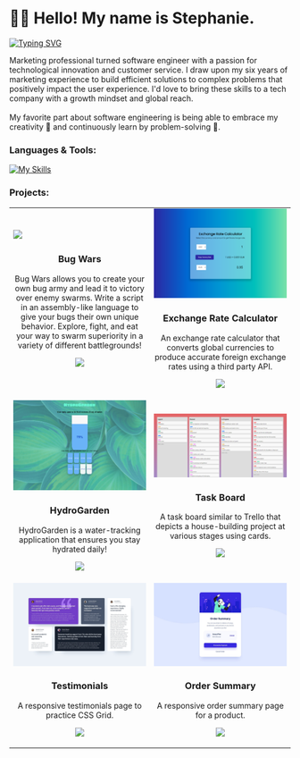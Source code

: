 # 👋🏼 Hello! My name is Stephanie.

[![Typing SVG](https://readme-typing-svg.demolab.com?font=Fira+Code&duration=4000&pause=100&color=7229F7&vCenter=true&width=600&lines=Software+Engineer+%E2%9A%99%EF%B8%8F;Yogi+%F0%9F%A7%98%F0%9F%8F%BB%E2%80%8D%E2%99%80%EF%B8%8F;Bookworm+%F0%9F%93%96;Art-History+Enthusiast+%F0%9F%96%BC%EF%B8%8F;Celtics+Fan+%F0%9F%8F%80;Dog+Mom+%F0%9F%90%BE;Coffee+Lover+%E2%98%95)](https://git.io/typing-svg)

Marketing professional turned software engineer with a passion for technological innovation and customer service. I draw upon my six years of marketing experience to build efficient solutions to complex problems that positively impact the user experience. I'd love to bring these skills to a tech company with a growth mindset and global reach.
<br><br>
My favorite part about software engineering is being able to embrace my creativity 🎨 and continuously learn by problem-solving 🧠.



### Languages & Tools:
[![My Skills](https://skillicons.dev/icons?i=java,js,typescript,postgresql,html,css,vue,spring,git,gitlab,postman,figma,visualstudio)](https://skillicons.dev)

### Projects:
<table width="100%">
  <tbody>
    <tr width="100%">
      <td width="50%" v-align="top">
        <a href="https://github.com/yuneKim/bug-wars-client"><img src="https://github.com/stephnicoledev/stephnicoledev/assets/26665747/e043e105-a74b-46ec-b8d6-f088245e142b" width="600px"/></a>
        <h3 dir="auto" align="center">Bug Wars</h3>
        <p align="center">Bug Wars allows you to create your own bug army and lead it to victory over enemy swarms. Write a script in an assembly-like language to give your bugs their own unique behavior. Explore, fight, and eat your way to swarm superiority in a variety of different battlegrounds!</p>
        <p align="center"><a href="https://github.com/yuneKim/bug-wars-client"><img src="https://img.shields.io/badge/CODE-644694?style=for-the-badge&amp;logo=github" style="max-width: 100%;"></a>
      </td>
      <td width="50%" v-align="top">
        <a href="https://github.com/stephnicoledev/exchange-rate-calc"><img src="https://github.com/stephnicoledev/exchange-rate-calc/raw/main/demo.png"/></a>
        <h3 dir="auto" align="center">Exchange Rate Calculator</h3>
        <p align="center">An exchange rate calculator that converts global currencies to produce accurate foreign exchange rates using a third party API.</p>
        <p align="center"><a href="https://github.com/stephnicoledev/exchange-rate-calc"><img src="https://img.shields.io/badge/CODE-644694?style=for-the-badge&amp;logo=github" style="max-width: 100%;"></a>
      </td>
    </tr>
    <tr width="100%">
      <td width="50%" v-align="top">
        <a href="https://github.com/stephnicoledev/hydro-garden"><img src="https://github.com/stephnicoledev/hydro-garden/raw/master/demo.png"/></a>
        <h3 dir="auto" align="center">HydroGarden</h3>
        <p align="center">HydroGarden is a water-tracking application that ensures you stay hydrated daily!</p>
        <p align="center"><a href="https://github.com/stephnicoledev/hydro-garden"><img src="https://img.shields.io/badge/CODE-644694?style=for-the-badge&amp;logo=github" style="max-width: 100%;"></a>
      </td>
      <td width="50%" v-align="top">
        <a href="https://github.com/stephnicoledev/task-board"><img src="https://github.com/stephnicoledev/task-board/raw/main/Board_Preview.png"/></a>
        <h3 dir="auto" align="center">Task Board</h3>
        <p align="center">A task board similar to Trello that depicts a house-building project at various stages using cards.</p>
        <p align="center"><a href="https://github.com/stephnicoledev/task-board"><img src="https://img.shields.io/badge/CODE-644694?style=for-the-badge&amp;logo=github" style="max-width: 100%;"></a>
      </td>
    </tr>
    <tr width="100%">
            <td width="50%" v-align="top">
        <a href="https://github.com/stephnicoledev/testimonials"><img src="https://github.com/stephnicoledev/testimonials/raw/main/design/desktop-design.jpg"/></a>
        <h3 dir="auto" align="center">Testimonials</h3>
        <p align="center">A responsive testimonials page to practice CSS Grid.</p>
        <p align="center"><a href="https://github.com/stephnicoledev/testimonials"><img src="https://img.shields.io/badge/CODE-644694?style=for-the-badge&amp;logo=github" style="max-width: 100%;"></a>
      </td>
      <td width="50%" v-align="top">
        <a href="https://github.com/stephnicoledev/order-summary"><img src="https://github.com/stephnicoledev/order-summary/raw/main/design/desktop-design.jpg"/></a>
        <h3 dir="auto" align="center">Order Summary</h3>
        <p align="center">A responsive order summary page for a product.</p>
        <p align="center"><a href="https://github.com/stephnicoledev/order-summary"><img src="https://img.shields.io/badge/CODE-644694?style=for-the-badge&amp;logo=github" style="max-width: 100%;"></a>
      </td>
    </tr>
  </tbody>
</table>
